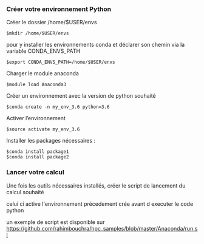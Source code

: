 ### Créer votre  environnement Python 
Créer le dossier /home/$USER/envs
```
$mkdir /home/$USER/envs
```
pour y installer  les environnements conda et déclarer son chemin via la variable CONDA_ENVS_PATH
```
$export CONDA_ENVS_PATH=/home/$USER/envs
```
Charger le module  anaconda
```
$module load Anaconda3
```
Créer un environnement avec la version de python souhaité
```
$conda create -n my_env_3.6 python=3.6
```
Activer l’environnement 
```
$source activate my_env_3.6
```


 Installer les packages nécessaires  :
```
$conda install package1
$conda install package2
```

### Lancer votre calcul 

Une fois les outils nécessaires installés, créer le script de lancement du calcul souhaité 

celui ci active l'environnement précedement crée avant d executer le code python 

un exemple de script est disponible sur https://github.com/rahimbouchra/hpc_samples/blob/master/Anaconda/run.sl
